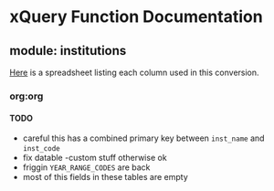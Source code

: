 # xQuery Function Documentation

## module: institutions
[Here](https://docs.google.com/spreadsheets/d/15CtYfxx4_LsmLUBDm5MPfZ4StWGlpCTWMyUMR1tPHjM/edit?usp=sharing) is a spreadsheet listing each column used in this conversion. 

### org:org

#### TODO
* careful this has a combined primary key between ``inst_name`` and ``inst_code``
* fix datable -custom stuff otherwise ok
* friggin ``YEAR_RANGE_CODES`` are back
* most of this fields in these tables are empty 